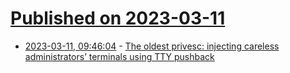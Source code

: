 # [Published on 2023-03-11](index.md)

* [2023-03-11, 09:46:04](https://lobste.rs/s/ugy36a/oldest_privesc_injecting_careless) - [The oldest privesc: injecting careless administrators’ terminals using TTY pushback](https://www.errno.fr/TTYPushback.html)
